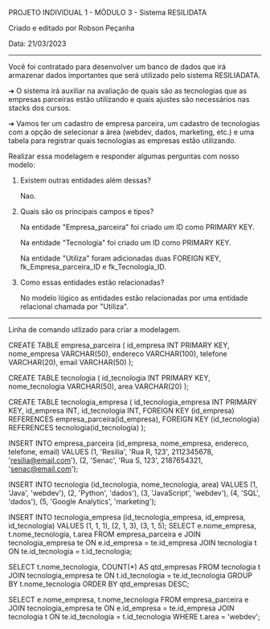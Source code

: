 PROJETO INDIVIDUAL 1 - MÓDULO 3 - Sistema RESILIDATA

Criado e editado por Robson Peçanha

Data: 21/03/2023

-------------------------------------------------------------------------

Você foi contratado para desenvolver um banco de dados que irá armazenar
dados importantes que será utilizado pelo sistema RESILIADATA.

➔ O sistema irá auxiliar na avaliação de quais são as tecnologias que as
empresas parceiras estão utilizando e quais ajustes são necessários nas
stacks dos cursos.

➔ Vamos ter um cadastro de empresa parceira, um cadastro de tecnologias com
a opção de selecionar a área (webdev, dados, marketing, etc.) e uma tabela
para registrar quais tecnologias as empresas estão utilizando.


Realizar essa modelagem e responder algumas perguntas
com nosso modelo:


1. Existem outras entidades além dessas?

    Nao.

3. Quais são os principais campos e tipos?

    Na entidade "Empresa_parceira" foi criado um ID como PRIMARY KEY.

    Na entidade "Tecnologia" foi criado um ID como PRIMARY KEY.

    Na entidade "Utiliza" foram adicionadas duas FOREIGN KEY, fk_Empresa_parceira_ID e fk_Tecnologia_ID.

5. Como essas entidades estão relacionadas?

    No modelo lógico as entidades estão relacionadas por uma entidade relacional chamada por "Utiliza".
    
----------------------------------------------------------------------------------------------------------
Linha de comando utlizado para criar a modelagem.

CREATE TABLE empresa_parceira (
  id_empresa INT PRIMARY KEY,
  nome_empresa VARCHAR(50),
  endereco VARCHAR(100),
  telefone VARCHAR(20),
  email VARCHAR(50)
);

CREATE TABLE tecnologia (
  id_tecnologia INT PRIMARY KEY,
  nome_tecnologia VARCHAR(50),
  area VARCHAR(20)
);

CREATE TABLE tecnologia_empresa (
  id_tecnologia_empresa INT PRIMARY KEY,
  id_empresa INT,
  id_tecnologia INT,
  FOREIGN KEY (id_empresa) REFERENCES empresa_parceira(id_empresa),
  FOREIGN KEY (id_tecnologia) REFERENCES tecnologia(id_tecnologia)
);

INSERT INTO empresa_parceira (id_empresa, nome_empresa, endereco, telefone, email)
VALUES (1, 'Resilia', 'Rua R, 123', 2112345678, 'resilia@email.com'),
       (2, 'Senac', 'Rua S, 123', 2187654321, 'senac@email.com');

INSERT INTO tecnologia (id_tecnologia, nome_tecnologia, area)
VALUES (1, 'Java', 'webdev'),
       (2, 'Python', 'dados'),
       (3, 'JavaScript', 'webdev'),
       (4, 'SQL', 'dados'),
       (5, 'Google Analytics', 'marketing');

INSERT INTO tecnologia_empresa (id_tecnologia_empresa, id_empresa, id_tecnologia)
VALUES (1, 1, 1),
       (2, 1, 3),
       (3, 1, 5);
SELECT e.nome_empresa, t.nome_tecnologia, t.area
FROM empresa_parceira e
JOIN tecnologia_empresa te ON e.id_empresa = te.id_empresa
JOIN tecnologia t ON te.id_tecnologia = t.id_tecnologia;

SELECT t.nome_tecnologia, COUNT(*) AS qtd_empresas
FROM tecnologia t
JOIN tecnologia_empresa te ON t.id_tecnologia = te.id_tecnologia
GROUP BY t.nome_tecnologia
ORDER BY qtd_empresas DESC;

SELECT e.nome_empresa, t.nome_tecnologia
FROM empresa_parceira e
JOIN tecnologia_empresa te ON e.id_empresa = te.id_empresa
JOIN tecnologia t ON te.id_tecnologia = t.id_tecnologia
WHERE t.area = 'webdev';
